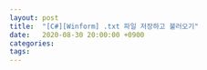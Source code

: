 ```yaml
---
layout: post
title:  "[C#][Winform] .txt 파일 저장하고 불러오기"
date:   2020-08-30 20:00:00 +0900
categories: 
tags: 
---
```

